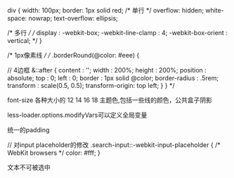 div {
  width: 100px;
  border: 1px solid red;
  /* 单行 */
  overflow: hidden;
  white-space: nowrap;
  text-overflow: ellipsis;

  /* 多行 */
  /* display : -webkit-box;
  -webkit-line-clamp : 4;
  -webkit-box-orient : vertical; */
}


/* 1px像素线 */
/* .borderRound(@color: #eee) {

  // 4边框
  &::after {
    content         : '';
    width           : 200%;
    height          : 200%;
    position        : absolute;
    top             : 0;
    left            : 0;
    border          : 1px solid @color;
    border-radius   : .5rem;
    transform       : scale(0.5, 0.5);
    transform-origin: top left;
  }
} */

font-size 各种大小的 12 14 16 18 
主题色,包括一些线的颜色，公共盒子阴影

less-loader.options.modifyVars可以定义全局变量

统一的padding 

// 对input placeholder的修改
.search-input::-webkit-input-placeholder {
  /* WebKit browsers */
  color: #fff;
}


文本不可被选中
